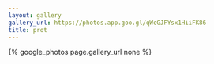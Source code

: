 ```yaml
---
layout: gallery
gallery_url: https://photos.app.goo.gl/qWcGJFYsx1HiiFK86
title: prot
---
```


{% google_photos page.gallery_url none %}
